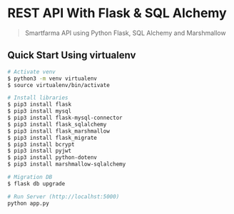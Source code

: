 # REST API With Flask & SQL Alchemy

> Smartfarma API using Python Flask, SQL Alchemy and Marshmallow

## Quick Start Using virtualenv

```bash
# Activate venv
$ python3 -m venv virtualenv
$ source virtualenv/bin/activate

# Install libraries
$ pip3 install flask
$ pip3 install mysql
$ pip3 install flask-mysql-connector
$ pip3 install flask_sqlalchemy
$ pip3 install flask_marshmallow
$ pip3 install flask_migrate
$ pip3 install bcrypt
$ pip3 install pyjwt
$ pip3 install python-dotenv
$ pip3 install marshmallow-sqlalchemy

# Migration DB
$ flask db upgrade

# Run Server (http://localhst:5000)
python app.py
```
